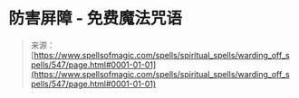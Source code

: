 <!--yml

category: 未分类

date: 2024-06-12 18:33:19

-->

# 防害屏障 - 免费魔法咒语

> 来源：[https://www.spellsofmagic.com/spells/spiritual_spells/warding_off_spells/547/page.html#0001-01-01](https://www.spellsofmagic.com/spells/spiritual_spells/warding_off_spells/547/page.html#0001-01-01)
